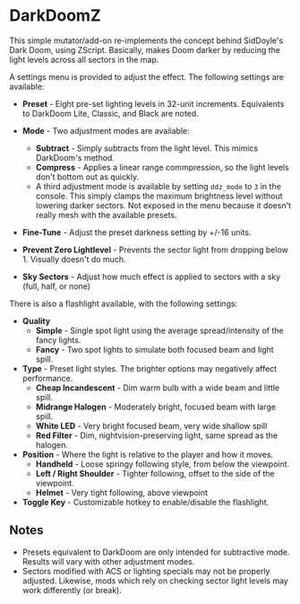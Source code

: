 # DarkDoomZ
This simple mutator/add-on re-implements the concept behind SidDoyle's Dark Doom, using ZScript. Basically, makes Doom darker by reducing the light levels across all sectors in the map.

A settings menu is provided to adjust the effect. The following settings are available:

* **Preset** - Eight pre-set lighting levels in 32-unit increments. Equivalents to DarkDoom Lite, Classic, and Black are noted.
* **Mode** - Two adjustment modes are available:
  * **Subtract** - Simply subtracts from the light level. This mimics DarkDoom's method.
  * **Compress** - Applies a linear range commpression, so the light levels don't bottom out as quickly.
  * A third adjustment mode is available by setting `ddz_mode` to `3` in the console. This simply clamps the maximum brightness level without lowering darker sectors. Not exposed in the menu because it doesn't really mesh with the available presets.
* **Fine-Tune** - Adjust the preset darkness setting by +/-16 units.
* **Prevent Zero Lightlevel** - Prevents the sector light from dropping below 1. Visually doesn't do much.

* **Sky Sectors** - Adjust how much effect is applied to sectors with a sky (full, half, or none)

There is also a flashlight available, with the following settings:

* **Quality**
  * **Simple** - Single spot light using the average spread/intensity of the fancy lights.
  * **Fancy** - Two spot lights to simulate both focused beam and light spill.
* **Type** - Preset light styles. The brighter options may negatively affect performance.
  * **Cheap Incandescent** - Dim warm bulb with a wide beam and little spill.
  * **Midrange Halogen** - Moderately bright, focused beam with large spill.
  * **White LED** - Very bright focused beam, very wide shallow spill
  * **Red Filter** - Dim, nightvision-preserving light, same spread as the halogen.
* **Position** - Where the light is relative to the player and how it moves.
  * **Handheld** - Loose springy following style, from below the viewpoint.
  * **Left / Right Shoulder** - Tighter following, offset to the side of the viewpoint.
  * **Helmet** - Very tight following, above viewpoint
* **Toggle Key** - Customizable hotkey to enable/disable the flashlight.

## Notes

* Presets equivalent to DarkDoom are only intended for subtractive mode. Results will vary with other adjustment modes.
* Sectors modified with ACS or lighting specials may not be properly adjusted. Likewise, mods which rely on checking sector light levels may work differently (or break).
